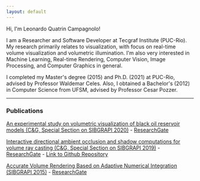 ```yaml
---
layout: default
---
```


Hi, I'm Leonardo Quatrin Campagnolo!

I am a Researcher and Software Developer at Tecgraf Institute (PUC-Rio). My research primarily relates to visualization, with focus on real-time volume visualization and volumetric illumination. I'm also very interested in Machine Learning, Real-time Rendering, Computer Vision, Image Processing, and Computer Graphics in general.

I completed my Master's degree (2015) and Ph.D. (2021) at PUC-Rio, advised by Professor Waldemar Celes. Also, I obtained a Bachelor's (2012) in Computer Science from UFSM, advised by Professor Cesar Pozzer. 

---

### Publications

[An experimental study on volumetric visualization of black oil reservoir models (C&G, Special Section on SIBGRAPI 2020)](https://www.sciencedirect.com/science/article/abs/pii/S0097849320301424) - [ResearchGate](https://www.researchgate.net/publication/344544264_An_experimental_study_on_volumetric_visualization_of_black_oil_reservoir_models)

[Interactive directional ambient occlusion and shadow computations for volume ray casting (C&G, Special Section on SIBGRAPI 2019)](https://www.sciencedirect.com/science/article/abs/pii/S0097849319301372) - [ResearchGate](https://www.researchgate.net/publication/335561667_Interactive_directional_ambient_occlusion_and_shadow_computations_for_volume_ray_casting) - [Link to Github Repository](https://github.com/lquatrin/cpp_volume_rendering)

[Accurate Volume Rendering Based on Adaptive Numerical Integration (SIBGRAPI 2015)](https://ieeexplore.ieee.org/document/7314541) - [ResearchGate](https://www.researchgate.net/publication/308848629_Accurate_Volume_Rendering_Based_on_Adaptive_Numerical_Integration)
